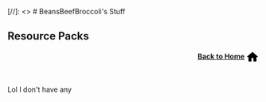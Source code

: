 [//]: <> # BeansBeefBroccoli's Stuff

## Resource Packs

<p align="right"><a href="/"><b>Back to Home</b></a> <img src="/images/home.png" alt="Home" width="24" height="24" style="vertical-align:middle"></p>

<br>

Lol I don't have any
